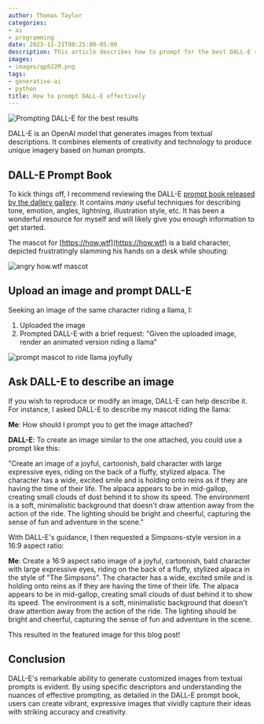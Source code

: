 ```yaml
---
author: Thomas Taylor
categories:
- ai
- programming
date: 2023-11-21T00:25:00-05:00
description: This article describes how to prompt for the best DALL-E results
images:
- images/qp822M.png
tags:
- generative-ai
- python
title: How to prompt DALL-E effectively
---
```


![Prompting DALL-E for the best results](images/wTdq5f.png)

DALL-E is an OpenAI model that generates images from textual descriptions. It combines elements of creativity and technology to produce unique imagery based on human prompts.

## DALL-E Prompt Book

To kick things off, I recommend reviewing the DALL-E [prompt book released by the dallery gallery][1]. It contains _many_ useful techniques for describing tone, emotion, angles, lightning, illustration style, etc. It has been a wonderful resource for myself and will likely give you enough information to get started.

The mascot for [https://how.wtf](https://how.wtf) is a bald character, depicted frustratingly slamming his hands on a desk while shouting:

![angry how.wtf mascot](images/8yRnin.png)

## Upload an image and prompt DALL-E

Seeking an image of the same character riding a llama, I:

1. Uploaded the image
2. Prompted DALL-E with a brief request: "Given the uploaded image, render an animated version riding a llama"

![prompt mascot to ride llama joyfully](images/a2SaNO.png)

## Ask DALL-E to describe an image

If you wish to reproduce or modify an image, DALL-E can help describe it. For instance, I asked DALL-E to describe my mascot riding the llama:

**Me**: How should I prompt you to get the image attached?

**DALL-E**: To create an image similar to the one attached, you could use a prompt like this:

"Create an image of a joyful, cartoonish, bald character with large expressive eyes, riding on the back of a fluffy, stylized alpaca. The character has a wide, excited smile and is holding onto reins as if they are having the time of their life. The alpaca appears to be in mid-gallop, creating small clouds of dust behind it to show its speed. The environment is a soft, minimalistic background that doesn't draw attention away from the action of the ride. The lighting should be bright and cheerful, capturing the sense of fun and adventure in the scene."

With DALL-E's guidance, I then requested a Simpsons-style version in a 16:9 aspect ratio:

**Me**: Create a 16:9 aspect ratio image of a joyful, cartoonish, bald character with large expressive eyes, riding on the back of a fluffy, stylized alpaca in the style of "The Simpsons". The character has a wide, excited smile and is holding onto reins as if they are having the time of their life. The alpaca appears to be in mid-gallop, creating small clouds of dust behind it to show its speed. The environment is a soft, minimalistic background that doesn't draw attention away from the action of the ride. The lighting should be bright and cheerful, capturing the sense of fun and adventure in the scene.

This resulted in the featured image for this blog post!

## Conclusion

DALL-E's remarkable ability to generate customized images from textual prompts is evident. By using specific descriptors and understanding the nuances of effective prompting, as detailed in the DALL-E prompt book, users can create vibrant, expressive images that vividly capture their ideas with striking accuracy and creativity.

[1]: https://pitch.com/v/DALL-E-prompt-book-v1-tmd33y
